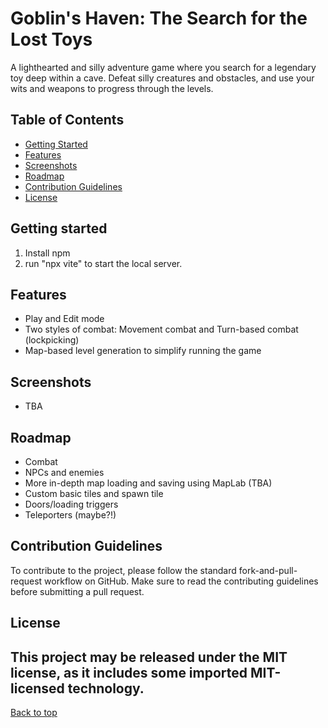 # Goblin's Haven: The Search for the Lost Toys
A lighthearted and silly adventure game where you search for a legendary toy deep within a cave. Defeat silly creatures and obstacles, and use your wits and weapons to progress through the levels.

## Table of Contents
- [Getting Started](#getting-started)
- [Features](#features)
- [Screenshots](#screenshots)
- [Roadmap](#roadmap)
- [Contribution Guidelines](#contribution-guidelines)
- [License](#license)

## Getting started
1. Install npm
2. run "npx vite" to start the local server.

## Features
- Play and Edit mode
- Two styles of combat: Movement combat and Turn-based combat (lockpicking)
- Map-based level generation to simplify running the game

## Screenshots
- TBA

## Roadmap
- Combat
- NPCs and enemies
- More in-depth map loading and saving using MapLab (TBA)
- Custom basic tiles and spawn tile
- Doors/loading triggers
- Teleporters (maybe?!)

## Contribution Guidelines
To contribute to the project, please follow the standard fork-and-pull-request workflow on GitHub. Make sure to read the contributing guidelines before submitting a pull request.

## License
This project may be released under the MIT license, as it includes some imported MIT-licensed technology.
---

[Back to top](#goblins-haven-the-search-for-the-lost-toys)